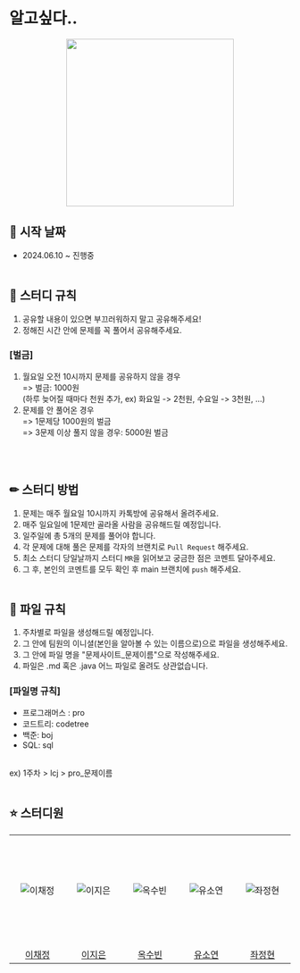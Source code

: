 # 알고싶다..
<p align = "center">
  <img src="https://github.com/Algo-sipda/.github/assets/112626357/e9b74137-c997-46d5-a631-21b17c215bdb" width="300px" height=auto />
</p>

## 📆 시작 날짜
- 2024.06.10 ~ 진행중
<br/><br/>

## 📝 스터디 규칙
1. 공유할 내용이 있으면 부끄러워하지 말고 공유해주세요!
2. 정해진 시간 안에 문제를 꼭 풀어서 공유해주세요.

### [벌금]
1. 월요일 오전 10시까지 문제를 공유하지 않을 경우<br/>
   => 벌금: 1000원<br/>
   (하루 늦어질 때마다 천원 추가, ex) 화요일 -> 2천원, 수요일 -> 3천원, ...)
3. 문제를 안 풀어온 경우<br/>
   => 1문제당 1000원의 벌금<br/>
   => 3문제 이상 풀지 않을 경우: 5000원 벌금

<br/><br/>

## ✏ 스터디 방법
1. 문제는 매주 월요일 10시까지 카톡방에 공유해서 올려주세요.
2. 매주 일요일에 1문제만 골라올 사람을 공유해드릴 예정입니다.
3. 일주일에 총 5개의 문제를 풀어야 합니다.
4. 각 문제에 대해 풀은 문제를 각자의 브랜치로 `Pull Request` 해주세요.
5. 최소 스터디 당일날까지 스터디 `MR`을 읽어보고 궁금한 점은 코멘트 달아주세요.
6. 그 후, 본인의 코멘트를 모두 확인 후 main 브랜치에 `push` 해주세요.
<br/><br/>

## 📂 파일 규칙
1. 주차별로 파일을 생성해드릴 예정입니다.
2. 그 안에 팀원의 이니셜(본인을 알아볼 수 있는 이름으로)으로 파일을 생성해주세요.
3. 그 안에 파일 명을 "문제사이트_문제이름"으로 작성해주세요.
4. 파일은 .md 혹은 .java 어느 파일로 올려도 상관없습니다.

### [파일명 규칙]
- 프로그래머스 : pro
- 코드트리: codetree
- 백준: boj
- SQL: sql
  
<br/>
ex) 1주차 > lcj > pro_문제이름

<br/>
<br/>

## ⭐️ 스터디원

<table align="center" stlye="width: 80%; table-layout: fixed;">
  <tr align="center">
    <td style="text-align: center;" width="200" height="200"><img src="https://avatars.githubusercontent.com/u/112626357" alt="이채정" ></td>
    <td style="text-align: center;" width="200" height="200"><img src="https://avatars.githubusercontent.com/u/78905126" alt="이지은" ></td>
    <td style="text-align: center;" width="200" height="200"><img src="https://avatars.githubusercontent.com/u/12527782" alt="옥수빈" ></td>
    <td style="text-align: center;" width="200" height="200"><img src="https://avatars.githubusercontent.com/u/28840207" alt="유소연" ></td>
    <td style="text-align: center;" width="200" height="200"><img src="https://avatars.githubusercontent.com/u/68845258" alt="좌정현" ></td>
  </tr>
  <tr  align="center">
    <td style="text-align: center;" ><a href="https://github.com/chaejeong-lee">이채정</a></td>
    <td style="text-align: center;"><a href="https://github.com/jini11">이지은</a></td>
    <td style="text-align: center;"><a href="https://github.com/Endura0535">옥수빈</a></td>
    <td style="text-align: center;"><a href="https://github.com/loverduck">유소연</a></td>
    <td style="text-align: center;"><a href="https://github.com/imhynni">좌정현</a></td>
  </tr>
</table>
